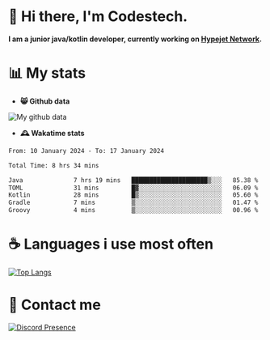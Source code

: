 # 👋 Hi there, I'm Codestech.
**I am a junior java/kotlin developer, currently working on [Hypejet Network](https://github.com/Hypejet).**

# 📊 My stats
- **😸 Github data**

![My github data](https://github-readme-stats.vercel.app/api?username=Codestech1&count_private=true&include_all_commits=true&theme=codeSTACKr)

- **🕰️ Wakatime stats**
<!--START_SECTION:waka-->

```txt
From: 10 January 2024 - To: 17 January 2024

Total Time: 8 hrs 34 mins

Java              7 hrs 19 mins   █████████████████████▒░░░   85.38 %
TOML              31 mins         █▓░░░░░░░░░░░░░░░░░░░░░░░   06.09 %
Kotlin            28 mins         █▒░░░░░░░░░░░░░░░░░░░░░░░   05.60 %
Gradle            7 mins          ▒░░░░░░░░░░░░░░░░░░░░░░░░   01.47 %
Groovy            4 mins          ▒░░░░░░░░░░░░░░░░░░░░░░░░   00.96 %
```

<!--END_SECTION:waka-->

# ☕ Languages i use most often
[![Top Langs](https://github-readme-stats.vercel.app/api/top-langs/?username=Codestech1&layout=compact&langs_count=8&exclude_repo=window5000.github.io&theme=codeSTACKr)](https://github.com/anuraghazra/github-readme-stats)

# 💬 Contact me
[![Discord Presence](https://lanyard.cnrad.dev/api/650718742157852740)](https://discord.com/users/650718742157852740)
</br>
